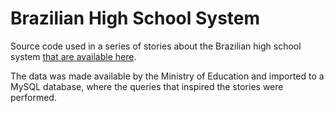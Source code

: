 Brazilian High School System
============================

Source code used in a series of stories about the Brazilian high school system [that are available here](/enem.pdf).

The data was made available by the Ministry of Education and imported to a MySQL database, where the queries that inspired the stories were performed.
